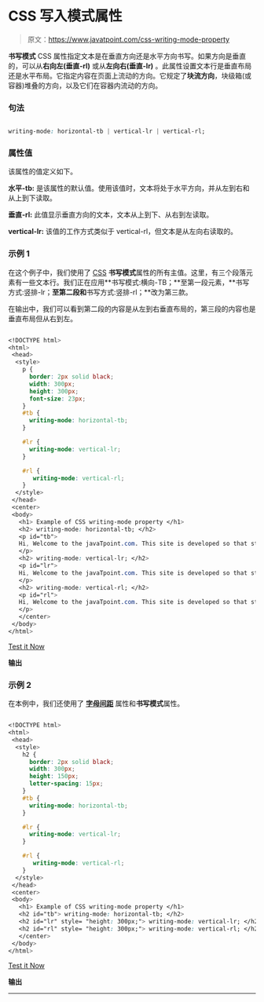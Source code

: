 # CSS 写入模式属性

> 原文：<https://www.javatpoint.com/css-writing-mode-property>

**书写模式** CSS 属性指定文本是在垂直方向还是水平方向书写。如果方向是垂直的，可以从**右向左(垂直-rl)** 或从**左向右(垂直-lr)** 。此属性设置文本行是垂直布局还是水平布局。它指定内容在页面上流动的方向。它规定了**块流方向**，块级箱(或容器)堆叠的方向，以及它们在容器内流动的方向。

### 句法

```css

writing-mode: horizontal-tb | vertical-lr | vertical-rl;

```

### 属性值

该属性的值定义如下。

**水平-tb:** 是该属性的默认值。使用该值时，文本将处于水平方向，并从左到右和从上到下读取。

**垂直-rl:** 此值显示垂直方向的文本，文本从上到下、从右到左读取。

**vertical-lr:** 该值的工作方式类似于 vertical-rl，但文本是从左向右读取的。

### 示例 1

在这个例子中，我们使用了 [CSS](https://www.javatpoint.com/css-tutorial) **书写模式**属性的所有主值。这里，有三个段落元素有一些文本行。我们正在应用**书写模式:横向-TB；**至第一段元素，**书写方式:竖排-lr；**至第二段和**书写方式:竖排-rl；**改为第三款。

在输出中，我们可以看到第二段的内容是从左到右垂直布局的，第三段的内容也是垂直布局但从右到左。

```css

<!DOCTYPE html>
<html>
 <head>
  <style>
    p {   
      border: 2px solid black;
      width: 300px;
      height: 300px;
	  font-size: 23px;
    }
    #tb {
      writing-mode: horizontal-tb;
    }

    #lr {
      writing-mode: vertical-lr;
    }

    #rl {
       writing-mode: vertical-rl;
    }
  </style>
 </head>
 <center>
 <body>
   <h1> Example of CSS writing-mode property </h1>
   <h2> writing-mode: horizontal-tb; </h2>
   <p id="tb"> 
   Hi, Welcome to the javaTpoint.com. This site is developed so that students may learn computer science related technologies easily. The javaTpoint.com is always providing an easy and in-depth tutorial on various technologies. No one is perfect in this world, and nothing is eternally best. But we can try to be better.
   </p>
   <h2> writing-mode: vertical-lr; </h2>
   <p id="lr">
   Hi, Welcome to the javaTpoint.com. This site is developed so that students may learn computer science related technologies easily. The javaTpoint.com is always providing an easy and in-depth tutorial on various technologies. No one is perfect in this world, and nothing is eternally best. But we can try to be better.
   </p>
   <h2> writing-mode: vertical-rl; </h2>
   <p id="rl">
   Hi, Welcome to the javaTpoint.com. This site is developed so that students may learn computer science related technologies easily. The javaTpoint.com is always providing an easy and in-depth tutorial on various technologies. No one is perfect in this world, and nothing is eternally best. But we can try to be better.
   </p>
   </center>
 </body>
</html>

```

[Test it Now](https://www.javatpoint.com/oprweb/test.jsp?filename=css-writing-mode-property1)

**输出**

### 示例 2

在本例中，我们还使用了 **[字母间距](https://www.javatpoint.com/css-letter-spacing)** 属性和**书写模式**属性。

```css

<!DOCTYPE html>
<html>
 <head>
  <style>
    h2 {   
      border: 2px solid black;
      width: 300px;
      height: 150px;
	  letter-spacing: 15px;
    }
    #tb {
      writing-mode: horizontal-tb;
    }

    #lr {
      writing-mode: vertical-lr;
    }

    #rl {
       writing-mode: vertical-rl;
    }
  </style>
 </head>
 <center>
 <body>
   <h1> Example of CSS writing-mode property </h1>
   <h2 id="tb"> writing-mode: horizontal-tb; </h2>
   <h2 id="lr" style= "height: 300px;"> writing-mode: vertical-lr; </h2><br>
   <h2 id="rl" style= "height: 300px;"> writing-mode: vertical-rl; </h2>
   </center>
 </body>
</html>

```

[Test it Now](https://www.javatpoint.com/oprweb/test.jsp?filename=css-writing-mode-property2)

**输出**

* * *